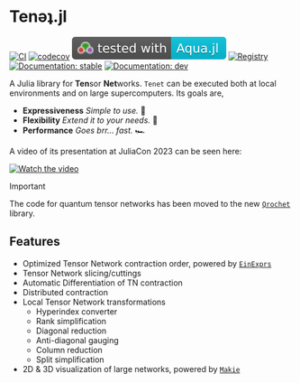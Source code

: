 # Tenǝʇ.jl

[![CI](https://github.com/bsc-quantic/Tenet.jl/actions/workflows/CI.yml/badge.svg)](https://github.com/bsc-quantic/Tenet.jl/actions/workflows/CI.yml)
[![codecov](https://codecov.io/github/bsc-quantic/Tenet.jl/branch/master/graph/badge.svg?token=011276A85K)](https://codecov.io/github/bsc-quantic/Tenet.jl)
[![Aqua QA](https://raw.githubusercontent.com/JuliaTesting/Aqua.jl/master/badge.svg)](https://github.com/JuliaTesting/Aqua.jl)
[![Registry](https://badgen.net/badge/registry/bsc-quantic/purple)](https://github.com/bsc-quantic/Registry)
[![Documentation: stable](https://img.shields.io/badge/docs-stable-blue.svg)](https://bsc-quantic.github.io/Tenet.jl/)
[![Documentation: dev](https://img.shields.io/badge/docs-dev-blue.svg)](https://bsc-quantic.github.io/Tenet.jl/dev/)

A Julia library for **Ten**sor **Net**works. `Tenet` can be executed both at local environments and on large supercomputers. Its goals are,

- **Expressiveness** _Simple to use._ 👶
- **Flexibility** _Extend it to your needs._ 🔧
- **Performance** _Goes brr... fast._ 🏎️

A video of its presentation at JuliaCon 2023 can be seen here:

[![Watch the video](https://img.youtube.com/vi/8BHGtm6FRMk/maxresdefault.jpg)](https://youtu.be/8BHGtm6FRMk)

> [!IMPORTANT]
> The code for quantum tensor networks has been moved to the new [`Qrochet`](https://github.com/bsc-quantic/Qrochet.jl) library.

## Features

- Optimized Tensor Network contraction order, powered by [`EinExprs`](https://github.com/bsc-quantic/EinExprs.jl)
- Tensor Network slicing/cuttings
- Automatic Differentiation of TN contraction
- Distributed contraction
- Local Tensor Network transformations
  - Hyperindex converter
  - Rank simplification
  - Diagonal reduction
  - Anti-diagonal gauging
  - Column reduction
  - Split simplification
- 2D & 3D visualization of large networks, powered by [`Makie`](https://github.com/MakieOrg/Makie.jl)
